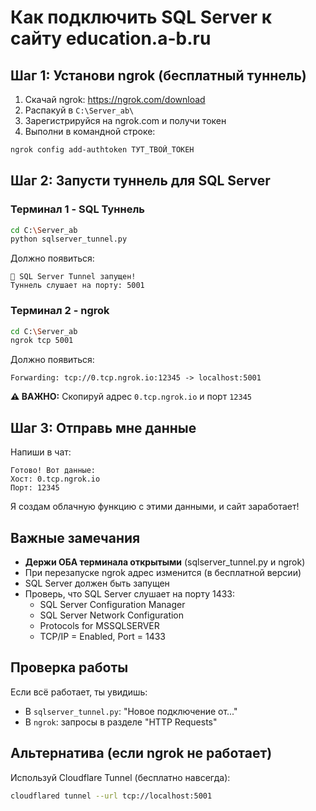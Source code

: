 # Как подключить SQL Server к сайту education.a-b.ru

## Шаг 1: Установи ngrok (бесплатный туннель)

1. Скачай ngrok: https://ngrok.com/download
2. Распакуй в `C:\Server_ab\`
3. Зарегистрируйся на ngrok.com и получи токен
4. Выполни в командной строке:
```bash
ngrok config add-authtoken ТУТ_ТВОЙ_ТОКЕН
```

## Шаг 2: Запусти туннель для SQL Server

### Терминал 1 - SQL Туннель
```bash
cd C:\Server_ab
python sqlserver_tunnel.py
```

Должно появиться:
```
🚀 SQL Server Tunnel запущен!
Туннель слушает на порту: 5001
```

### Терминал 2 - ngrok
```bash
cd C:\Server_ab
ngrok tcp 5001
```

Должно появиться:
```
Forwarding: tcp://0.tcp.ngrok.io:12345 -> localhost:5001
```

**⚠️ ВАЖНО:** Скопируй адрес `0.tcp.ngrok.io` и порт `12345`

## Шаг 3: Отправь мне данные

Напиши в чат:
```
Готово! Вот данные:
Хост: 0.tcp.ngrok.io
Порт: 12345
```

Я создам облачную функцию с этими данными, и сайт заработает!

## Важные замечания

- **Держи ОБА терминала открытыми** (sqlserver_tunnel.py и ngrok)
- При перезапуске ngrok адрес изменится (в бесплатной версии)
- SQL Server должен быть запущен
- Проверь, что SQL Server слушает на порту 1433:
  - SQL Server Configuration Manager
  - SQL Server Network Configuration
  - Protocols for MSSQLSERVER
  - TCP/IP = Enabled, Port = 1433

## Проверка работы

Если всё работает, ты увидишь:
- В `sqlserver_tunnel.py`: "Новое подключение от..."
- В `ngrok`: запросы в разделе "HTTP Requests"

## Альтернатива (если ngrok не работает)

Используй Cloudflare Tunnel (бесплатно навсегда):
```bash
cloudflared tunnel --url tcp://localhost:5001
```
